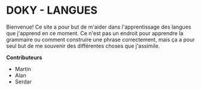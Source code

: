 # DOKY - LANGUES

Bienvenue! Ce site a pour but de m'aider dans l'apprentissage des langues que j'apprend en ce moment. Ce n'est pas un endroit pour apprendre la grammaire ou comment construire une phrase correctement, mais ça a pour seul but de me souvenir des différentes choses que j'assimile.

**Contributeurs**
- Martin
- Alan
- Serdar